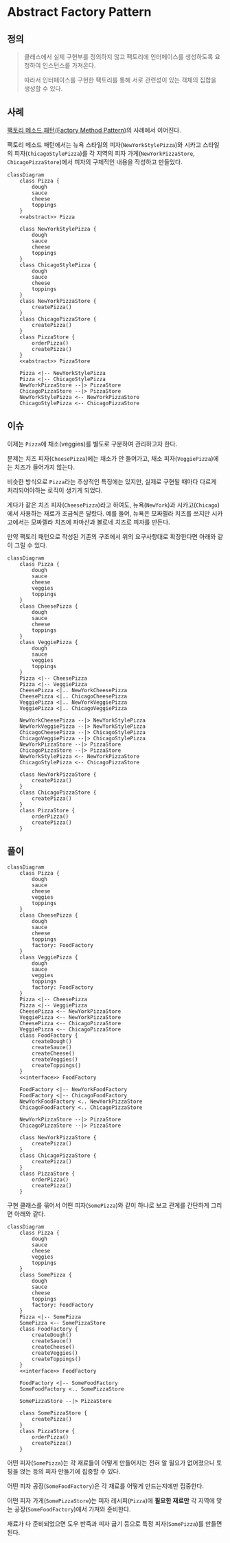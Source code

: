 # Abstract Factory Pattern

## 정의

> 클래스에서 실제 구현부를 정의하지 않고 팩토리에 인터페이스를 생성하도록 요청하여 인스턴스를 가져온다.
>
> 따라서 인터페이스를 구현한 팩토리를 통해 서로 관련성이 있는 객체의 집합을 생성할 수 있다.

## 사례

[팩토리 메소드 패턴(Factory Method Pattern)](../factorymethod)의 사례에서 이어진다.

팩토리 메소드 패턴에서는 뉴욕 스타일의 피자(`NewYorkStylePizza`)와 시카고 스타일의 피자(`ChicagoStylePizza`)를
각 지역의 피자 가게(`NewYorkPizzaStore`, `ChicagoPizzaStore`)에서 피자의 구체적인 내용을 작성하고 만들었다.

```mermaid
classDiagram
    class Pizza {
        dough
        sauce
        cheese
        toppings
    }
    <<abstract>> Pizza
    
    class NewYorkStylePizza {
        dough
        sauce
        cheese
        toppings
    }
    class ChicagoStylePizza {
        dough
        sauce
        cheese
        toppings
    }
    class NewYorkPizzaStore {
        createPizza()
    }
    class ChicagoPizzaStore {
        createPizza()
    }
    class PizzaStore {
        orderPizza()
        createPizza()
    }
    <<abstract>> PizzaStore
    
    Pizza <|-- NewYorkStylePizza
    Pizza <|-- ChicagoStylePizza
    NewYorkPizzaStore --|> PizzaStore
    ChicagoPizzaStore --|> PizzaStore
    NewYorkStylePizza <-- NewYorkPizzaStore
    ChicagoStylePizza <-- ChicagoPizzaStore
```

## 이슈

이제는 `Pizza`에 채소(veggies)를 별도로 구분하여 관리하고자 한다.

문제는 치즈 피자(`CheesePizza`)에는 채소가 안 들어가고, 채소 피자(`VeggiePizza`)에는 치즈가 들어가지 않는다.

비슷한 방식으로 `Pizza`라는 추상적인 특징에는 있지만, 실제로 구현될 때마다 다르게 처리되어야하는 로직이 생기게 되었다.

게다가 같은 치즈 피자(`CheesePizza`)라고 하여도, 뉴욕(`NewYork`)과 시카고(`Chicago`)에서 사용하는 재료가 조금씩은 달랐다.
예를 들어, 뉴욕은 모짜렐라 치즈를 쓰지만 시카고에서는 모짜렐라 치즈에 파마산과 볼로네 치즈로 피자를 만든다.  

만약 팩토리 패턴으로 작성된 기존의 구조에서 위의 요구사항대로 확장한다면 아래와 같이 그릴 수 있다.

```mermaid
classDiagram
    class Pizza {
        dough
        sauce
        cheese
        veggies
        toppings
    }
    class CheesePizza {
        dough
        sauce
        cheese
        toppings
    }
    class VeggiePizza {
        dough
        sauce
        veggies
        toppings
    }
    Pizza <|-- CheesePizza
    Pizza <|-- VeggiePizza
    CheesePizza <|.. NewYorkCheesePizza
    CheesePizza <|.. ChicagoCheesePizza
    VeggiePizza <|.. NewYorkVeggiePizza
    VeggiePizza <|.. ChicagoVeggiePizza

    NewYorkCheesePizza --|> NewYorkStylePizza
    NewYorkVeggiePizza --|> NewYorkStylePizza
    ChicagoCheesePizza --|> ChicagoStylePizza
    ChicagoVeggiePizza --|> ChicagoStylePizza
    NewYorkPizzaStore --|> PizzaStore
    ChicagoPizzaStore --|> PizzaStore
    NewYorkStylePizza <-- NewYorkPizzaStore
    ChicagoStylePizza <-- ChicagoPizzaStore
    
    class NewYorkPizzaStore {
        createPizza()
    }
    class ChicagoPizzaStore {
        createPizza()
    }
    class PizzaStore {
        orderPizza()
        createPizza()
    }
```

## 풀이

```mermaid
classDiagram
    class Pizza {
        dough
        sauce
        cheese
        veggies
        toppings
    }
    class CheesePizza {
        dough
        sauce
        cheese
        toppings
        factory: FoodFactory 
    }
    class VeggiePizza {
        dough
        sauce
        veggies
        toppings
        factory: FoodFactory
    }
    Pizza <|-- CheesePizza
    Pizza <|-- VeggiePizza
    CheesePizza <-- NewYorkPizzaStore
    VeggiePizza <-- NewYorkPizzaStore
    CheesePizza <-- ChicagoPizzaStore
    VeggiePizza <-- ChicagoPizzaStore
    class FoodFactory {
        createDough()
        createSauce()
        createCheese()
        createVeggies()
        createToppings()
    }
    <<interface>> FoodFactory
    
    FoodFactory <|-- NewYorkFoodFactory
    FoodFactory <|-- ChicagoFoodFactory
    NewYorkFoodFactory <.. NewYorkPizzaStore
    ChicagoFoodFactory <.. ChicagoPizzaStore

    NewYorkPizzaStore --|> PizzaStore
    ChicagoPizzaStore --|> PizzaStore
    
    class NewYorkPizzaStore {
        createPizza()
    }
    class ChicagoPizzaStore {
        createPizza()
    }
    class PizzaStore {
        orderPizza()
        createPizza()
    }
```

구현 클래스를 묶어서 어떤 피자(`SomePizza`)와 같이 하나로 보고 관계를 간단하게 그리면 아래와 같다.


```mermaid
classDiagram
    class Pizza {
        dough
        sauce
        cheese
        veggies
        toppings
    }
    class SomePizza {
        dough
        sauce
        cheese
        toppings
        factory: FoodFactory 
    }
    Pizza <|-- SomePizza
    SomePizza <-- SomePizzaStore
    class FoodFactory {
        createDough()
        createSauce()
        createCheese()
        createVeggies()
        createToppings()
    }
    <<interface>> FoodFactory
    
    FoodFactory <|-- SomeFoodFactory
    SomeFoodFactory <.. SomePizzaStore

    SomePizzaStore --|> PizzaStore
    
    class SomePizzaStore {
        createPizza()
    }
    class PizzaStore {
        orderPizza()
        createPizza()
    }
```

어떤 피자(`SomePizza`)는 각 재료들이 어떻게 만들어지는 전혀 알 필요가 없어졌으니 토핑을 얹는 등의 피자 만들기에 집중할 수 있다.

어떤 피자 공장(`SomeFoodFactory`)은 각 재료를 어떻게 만드는지에만 집중한다.

어떤 피자 가게(`SomePizzaStore`)는 피자 레시피(`Pizza`)에 **필요한 재료만** 각 지역에 맞는 공장(`SomeFoodFactory`)에서 가져와 준비한다.

재료가 다 준비되었으면 도우 반죽과 피자 굽기 등으로 특정 피자(`SomePizza`)를 만들면 된다.